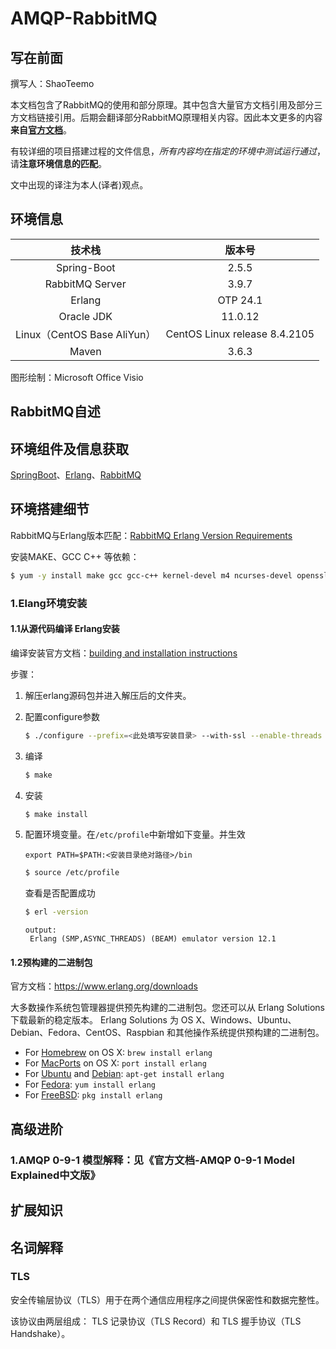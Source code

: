 <h1>AMQP-RabbitMQ</h1>

## 写在前面

撰写人：ShaoTeemo

本文档包含了RabbitMQ的使用和部分原理。其中包含大量官方文档引用及部分三方文档链接引用。后期会翻译部分RabbitMQ原理相关内容。因此本文更多的内容**来自[官方文档](https://www.rabbitmq.com/documentation.html)**。

有较详细的项目搭建过程的文件信息，*所有内容均在指定的环境中测试运行通过*，请**注意环境信息的匹配**。

文中出现的译注为本人(译者)观点。

## 环境信息

|           技术栈            |            版本号             |
| :-------------------------: | :---------------------------: |
|         Spring-Boot         |             2.5.5             |
|       RabbitMQ Server       |             3.9.7             |
|           Erlang            |           OTP 24.1            |
|         Oracle JDK          |            11.0.12            |
| Linux（CentOS Base AliYun） | CentOS Linux release 8.4.2105 |
|            Maven            |             3.6.3             |

图形绘制：Microsoft Office Visio

## RabbitMQ自述

## 环境组件及信息获取

[SpringBoot](https://spring.io/projects/spring-boot)、[Erlang](https://www.erlang.org/)、[RabbitMQ](https://www.rabbitmq.com/)

## 环境搭建细节

RabbitMQ与Erlang版本匹配：[RabbitMQ Erlang Version Requirements](https://www.rabbitmq.com/which-erlang.html)

安装MAKE、GCC C++ 等依赖：

```bash
$ yum -y install make gcc gcc-c++ kernel-devel m4 ncurses-devel openssl-devel unixODBC unixODBC-devel
```

### 1.Elang环境安装

#### 1.1从源代码编译 Erlang安装

编译安装官方文档：[building and installation instructions](https://github.com/erlang/otp/blob/maint/HOWTO/INSTALL.md)

步骤：

1. 解压erlang源码包并进入解压后的文件夹。

2. 配置configure参数

   ```sh
   $ ./configure --prefix=<此处填写安装目录> --with-ssl --enable-threads --enable-smp-support --enable-kernel-poll --enable-hipe --without-javac
   ```

3. 编译

   ```bash
   $ make
   ```

4. 安装

   ```bash
   $ make install
   ```

5. 配置环境变量。在`/etc/profile`中新增如下变量。并生效

   ```shell
   export PATH=$PATH:<安装目录绝对路径>/bin
   ```

   ```bash
   $ source /etc/profile
   ```

   查看是否配置成功

   ```bash
   $ erl -version
   ```

   ```
   output:
   	Erlang (SMP,ASYNC_THREADS) (BEAM) emulator version 12.1
   ```

#### 1.2预构建的二进制包

官方文档：https://www.erlang.org/downloads

大多数操作系统包管理器提供预先构建的二进制包。您还可以从 Erlang Solutions 下载最新的稳定版本。 Erlang Solutions 为 OS X、Windows、Ubuntu、Debian、Fedora、CentOS、Raspbian 和其他操作系统提供预构建的二进制包。

- For [Homebrew](http://brew.sh/) on OS X: `brew install erlang`
- For [MacPorts](https://www.macports.org/) on OS X: `port install erlang`
- For [Ubuntu](http://www.ubuntu.com/) and [Debian](https://www.debian.org/): `apt-get install erlang`
- For [Fedora](https://getfedora.org/): `yum install erlang`
- For [FreeBSD](https://www.freebsd.org/): `pkg install erlang`

## 高级进阶

### 1.AMQP 0-9-1 模型解释：见《官方文档-AMQP 0-9-1 Model Explained中文版》

### 

## 扩展知识

## 名词解释

### TLS

安全传输层协议（TLS）用于在两个通信应用程序之间提供保密性和数据完整性。

该协议由两层组成： TLS 记录协议（TLS Record）和 TLS 握手协议（TLS Handshake）。

